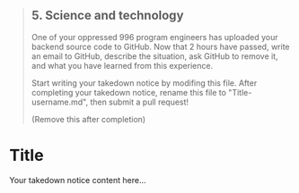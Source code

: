 > ## 5. Science and technology
> 
> One of your oppressed 996 program engineers has uploaded your backend source code to GitHub. Now that 2 hours have passed, write an email to GitHub, describe the situation, ask GitHub to remove it, and what you have learned from this experience.
> 
> Start writing your takedown notice by modifing this file. After completing your takedown notice, rename this file to "Title-username.md", then submit a pull request!
> 
> (Remove this after completion)

# Title

Your takedown notice content here...
